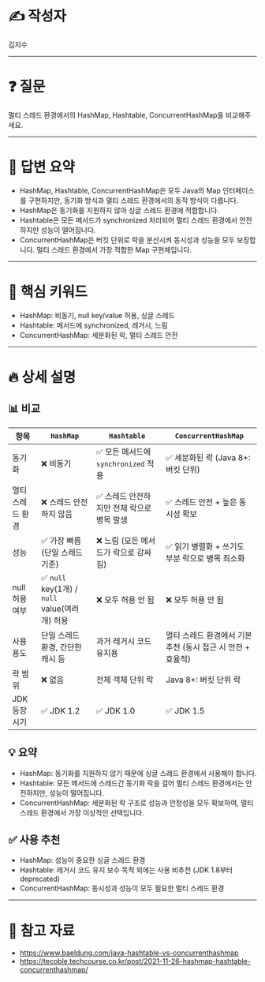 # ✍️ 작성자
김지수

---

# ❓ 질문
멀티 스레드 환경에서의 HashMap, Hashtable, ConcurrentHashMap을 비교해주세요.

---

# 💬 답변 요약
- HashMap, Hashtable, ConcurrentHashMap은 모두 Java의 Map 인터페이스를 구현하지만, 동기화 방식과 멀티 스레드 환경에서의 동작 방식이 다릅니다.
- HashMap은 동기화를 지원하지 않아 싱글 스레드 환경에 적합합니다.
- Hashtable은 모든 메서드가 synchronized 처리되어 멀티 스레드 환경에서 안전하지만 성능이 떨어집니다.
- ConcurrentHashMap은 버킷 단위로 락을 분산시켜 동시성과 성능을 모두 보장합니다. 멀티 스레드 환경에서 가장 적합한 Map 구현체입니다.

---

# 🧠 핵심 키워드
- HashMap: 비동기, null key/value 허용, 싱글 스레드
- Hashtable: 메서드에 synchronized, 레거시, 느림
- ConcurrentHashMap: 세분화된 락, 멀티 스레드 안전

---

# 🔥 상세 설명

## 📊 비교

| 항목         | `HashMap`                                | `Hashtable`                 | `ConcurrentHashMap`                     |
| ---------- | ---------------------------------------- | --------------------------- |-----------------------------------------|
| 동기화        | ❌ 비동기                                    | ✅ 모든 메서드에 `synchronized` 적용 | ✅ 세분화된 락 (Java 8+: 버킷 단위)               |
| 멀티 스레드 환경  | ❌ 스레드 안전하지 않음                            | ✅ 스레드 안전하지만 전체 락으로 병목 발생    | ✅ 스레드 안전 + 높은 동시성 확보                    |
| 성능         | ✅ 가장 빠름 (단일 스레드 기준)                      | ❌ 느림 (모든 메서드가 락으로 감싸짐)      | ✅ 읽기 병렬화 + 쓰기도 부분 락으로 병목 최소화            |
| null 허용 여부 | ✅ `null` key(1개) / `null` value(여러 개) 허용 | ❌ 모두 허용 안 됨                 | ❌ 모두 허용 안 됨                             |
| 사용 용도      | 단일 스레드 환경, 간단한 캐시 등                      | 과거 레거시 코드 유지용               | 멀티 스레드 환경에서 기본 추천 (동시 접근 시 안전 + 효율적)    |
| 락 범위       | ❌ 없음                                     | 전체 객체 단위 락                  | Java 8+: 버킷 단위 락                        |
| JDK 등장 시기  | ✅ JDK 1.2                                | ✅ JDK 1.0                   | ✅ JDK 1.5  |

## 💡 요약

- HashMap: 동기화를 지원하지 않기 때문에 싱글 스레드 환경에서 사용해야 합니다.
- Hashtable: 모든 메서드에 스레드간 동기화 락을 걸어 멀티 스레드 환경에서는 안전하지만, 성능이 떨어집니다.
- ConcurrentHashMap: 세분화된 락 구조로 성능과 안정성을 모두 확보하여, 멀티 스레드 환경에서 가장 이상적인 선택입니다.

## ✅ 사용 추천

- HashMap: 성능이 중요한 싱글 스레드 환경
- Hashtable: 레거시 코드 유지 보수 목적 외에는 사용 비추천 (JDK 1.8부터 deprecated)
- ConcurrentHashMap: 동시성과 성능이 모두 필요한 멀티 스레드 환경

---

# 🔗 참고 자료
- https://www.baeldung.com/java-hashtable-vs-concurrenthashmap
- https://tecoble.techcourse.co.kr/post/2021-11-26-hashmap-hashtable-concurrenthashmap/